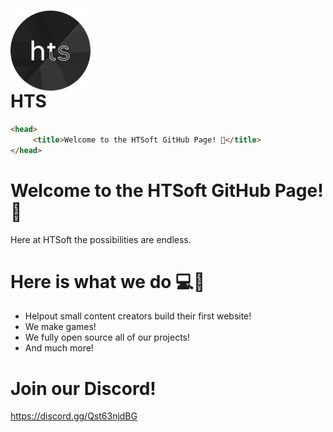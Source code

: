 # <img style="display: flex; text-align:center;" height=128px src="./circlehts.png"> HTS</img>

```html
<head>
     <title>Welcome to the HTSoft GitHub Page! 👋</title>
</head>
```

# Welcome to the HTSoft GitHub Page! 👋

Here at HTSoft the possibilities are endless.

# Here is what we do 💻🚀
  * Helpout small content creators build their first website!
  * We make games!
  * We fully open source all of our projects!
  * And much more!

# Join our Discord!
https://discord.gg/Qst63njdBG
